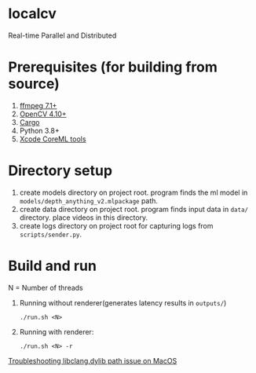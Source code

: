 # localcv 

Real-time Parallel and Distributed 
# Prerequisites (for building from source)
1. [ffmpeg 7.1+](https://ffmpeg.org/)
2. [OpenCV 4.10+](https://opencv.org/)
3. [Cargo](https://doc.rust-lang.org/cargo/getting-started/installation.html)
4. Python 3.8+ 
5. [Xcode CoreML tools](https://apple.github.io/coremltools/docs-guides/)


# Directory setup
1. create models directory on project root. program finds the ml model in `models/depth_anything_v2.mlpackage` path.
2. create data directory on project root. program finds input data in `data/` directory. place videos in this directory.
3. create logs directory on project root for capturing logs from `scripts/sender.py`.

# Build and run
N = Number of threads
1. Running without renderer(generates latency results in `outputs/`)
    ```
    ./run.sh <N>
    ```
2. Running with renderer:
     ```
    ./run.sh <N> -r
    ```



[Troubleshooting libclang.dylib path issue on MacOS](https://github.com/twistedfall/opencv-rust/blob/master/TROUBLESHOOTING.md)
